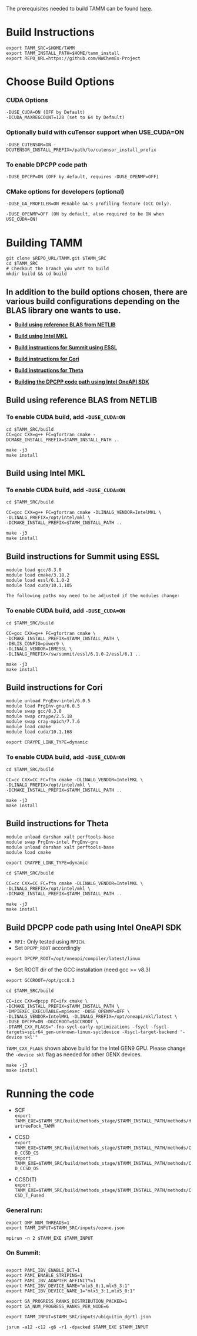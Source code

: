 
The prerequisites needed to build TAMM can be found [here](prerequisites.md).

Build Instructions
=====================

```
export TAMM_SRC=$HOME/TAMM
export TAMM_INSTALL_PATH=$HOME/tamm_install
export REPO_URL=https://github.com/NWChemEx-Project
```

Choose Build Options
============================

### CUDA Options 
```
-DUSE_CUDA=ON (OFF by Default)  
-DCUDA_MAXREGCOUNT=128 (set to 64 by Default)
```
### Optionally build with cuTensor support when USE_CUDA=ON  
```
-DUSE_CUTENSOR=ON -DCUTENSOR_INSTALL_PREFIX=/path/to/cutensor_install_prefix  
```

### To enable DPCPP code path
``` 
-DUSE_DPCPP=ON (OFF by default, requires -DUSE_OPENMP=OFF) 
```

### CMake options for developers (optional)
```
-DUSE_GA_PROFILER=ON #Enable GA's profiling feature (GCC Only).

-DUSE_OPENMP=OFF (ON by default, also required to be ON when USE_CUDA=ON)
```


Building TAMM
=====================

```
git clone $REPO_URL/TAMM.git $TAMM_SRC
cd $TAMM_SRC
# Checkout the branch you want to build
mkdir build && cd build
```

## In addition to the build options chosen, there are various build configurations depending on the BLAS library one wants to use.

* **[Build using reference BLAS from NETLIB](install.md#build-using-reference-blas-from-netlib)**

* **[Build using Intel MKL](install.md#build-using-intel-mkl)**

* **[Build instructions for Summit using ESSL](install.md#build-instructions-for-summit-using-essl)**

* **[Build instructions for Cori](install.md#build-instructions-for-cori)**

* **[Build instructions for Theta](install.md#build-instructions-for-theta)**

* **[Building the DPCPP code path using Intel OneAPI SDK](install.md#build-dpcpp-code-path-using-intel-oneapi-sdk)**

## Build using reference BLAS from NETLIB

### To enable CUDA build, add `-DUSE_CUDA=ON`

```
cd $TAMM_SRC/build 
CC=gcc CXX=g++ FC=gfortran cmake -DCMAKE_INSTALL_PREFIX=$TAMM_INSTALL_PATH ..

make -j3
make install
```

## Build using Intel MKL

### To enable CUDA build, add `-DUSE_CUDA=ON`

```
cd $TAMM_SRC/build 

CC=gcc CXX=g++ FC=gfortran cmake -DLINALG_VENDOR=IntelMKL \
-DLINALG_PREFIX=/opt/intel/mkl \
-DCMAKE_INSTALL_PREFIX=$TAMM_INSTALL_PATH ..

make -j3
make install
```

## Build instructions for Summit using ESSL

```
module load gcc/8.3.0
module load cmake/3.18.2
module load essl/6.1.0-2
module load cuda/10.1.105
```

```
The following paths may need to be adjusted if the modules change:

```

### To enable CUDA build, add `-DUSE_CUDA=ON`

```
cd $TAMM_SRC/build

CC=gcc CXX=g++ FC=gfortran cmake \
-DCMAKE_INSTALL_PREFIX=$TAMM_INSTALL_PATH \
-DBLIS_CONFIG=power9 \
-DLINALG_VENDOR=IBMESSL \
-DLINALG_PREFIX=/sw/summit/essl/6.1.0-2/essl/6.1 ..

make -j3
make install
```

## Build instructions for Cori

```
module unload PrgEnv-intel/6.0.5
module load PrgEnv-gnu/6.0.5
module swap gcc/8.3.0 
module swap craype/2.5.18
module swap cray-mpich/7.7.6 
module load cmake
module load cuda/10.1.168
```

```
export CRAYPE_LINK_TYPE=dynamic
```

### To enable CUDA build, add `-DUSE_CUDA=ON`

```
cd $TAMM_SRC/build

CC=cc CXX=CC FC=ftn cmake -DLINALG_VENDOR=IntelMKL \
-DLINALG_PREFIX=/opt/intel/mkl \
-DCMAKE_INSTALL_PREFIX=$TAMM_INSTALL_PATH ..

make -j3
make install
```

## Build instructions for Theta

```
module unload darshan xalt perftools-base
module swap PrgEnv-intel PrgEnv-gnu
module unload darshan xalt perftools-base
module load cmake
```

```
export CRAYPE_LINK_TYPE=dynamic
```

```
cd $TAMM_SRC/build

CC=cc CXX=CC FC=ftn cmake -DLINALG_VENDOR=IntelMKL \
-DLINALG_PREFIX=/opt/intel/mkl \
-DCMAKE_INSTALL_PREFIX=$TAMM_INSTALL_PATH ..

make -j3
make install
```
## Build DPCPP code path using Intel OneAPI SDK

- `MPI:` Only tested using `MPICH`.
- Set `DPCPP_ROOT` accordingly

```
export DPCPP_ROOT=/opt/oneapi/compiler/latest/linux
```

- Set ROOT dir of the GCC installation (need gcc >= v8.3)
```
export GCCROOT=/opt/gcc8.3
```

```
cd $TAMM_SRC/build 

CC=icx CXX=dpcpp FC=ifx cmake \
-DCMAKE_INSTALL_PREFIX=$TAMM_INSTALL_PATH \
-DMPIEXEC_EXECUTABLE=mpiexec -DUSE_OPENMP=OFF \
-DLINALG_VENDOR=IntelMKL -DLINALG_PREFIX=/opt/oneapi/mkl/latest \
-DUSE_DPCPP=ON -DGCCROOT=$GCCROOT \
-DTAMM_CXX_FLAGS="-fno-sycl-early-optimizations -fsycl -fsycl-targets=spir64_gen-unknown-linux-sycldevice -Xsycl-target-backend '-device skl'"
```

`TAMM_CXX_FLAGS` shown above build for the Intel GEN9 GPU. Please change the `-device skl` flag as needed for other GENX devices.

```
make -j3
make install
```

Running the code
=====================
- SCF  
`export TAMM_EXE=$TAMM_SRC/build/methods_stage/$TAMM_INSTALL_PATH/methods/HartreeFock_TAMM`  

- CCSD  
`export TAMM_EXE=$TAMM_SRC/build/methods_stage/$TAMM_INSTALL_PATH/methods/CD_CCSD_CS`  
`export TAMM_EXE=$TAMM_SRC/build/methods_stage/$TAMM_INSTALL_PATH/methods/CD_CCSD_OS`

- CCSD(T)   
`export TAMM_EXE=$TAMM_SRC/build/methods_stage/$TAMM_INSTALL_PATH/methods/CCSD_T_Fused`

### General run:
```
export OMP_NUM_THREADS=1
export TAMM_INPUT=$TAMM_SRC/inputs/ozone.json

mpirun -n 2 $TAMM_EXE $TAMM_INPUT
```

### On Summit:
```

export PAMI_IBV_ENABLE_DCT=1
export PAMI_ENABLE_STRIPING=1
export PAMI_IBV_ADAPTER_AFFINITY=1
export PAMI_IBV_DEVICE_NAME="mlx5_0:1,mlx5_3:1"
export PAMI_IBV_DEVICE_NAME_1="mlx5_3:1,mlx5_0:1"

export GA_PROGRESS_RANKS_DISTRIBUTION_PACKED=1
export GA_NUM_PROGRESS_RANKS_PER_NODE=6

export TAMM_INPUT=$TAMM_SRC/inputs/ubiquitin_dgrtl.json

jsrun -a12 -c12 -g6 -r1 -dpacked $TAMM_EXE $TAMM_INPUT
